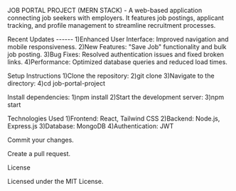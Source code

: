 JOB PORTAL PROJECT (MERN STACK) - A web-based application connecting job seekers with employers. It features job postings, applicant tracking, and profile management to streamline recruitment processes.

Recent Updates ------
1)Enhanced User Interface: Improved navigation and mobile responsiveness.
2)New Features: "Save Job" functionality and bulk job posting.
3)Bug Fixes: Resolved authentication issues and fixed broken links.
4)Performance: Optimized database queries and reduced load times.

Setup Instructions
1)Clone the repository:
2)git clone <repository-url>
3)Navigate to the directory:
4)cd job-portal-project

Install dependencies:
1)npm install
2)Start the development server:
3)npm start

Technologies Used
1)Frontend: React, Tailwind CSS
2)Backend: Node.js, Express.js
3)Database: MongoDB
4)Authentication: JWT


Commit your changes.

Create a pull request.

License

Licensed under the MIT License.
